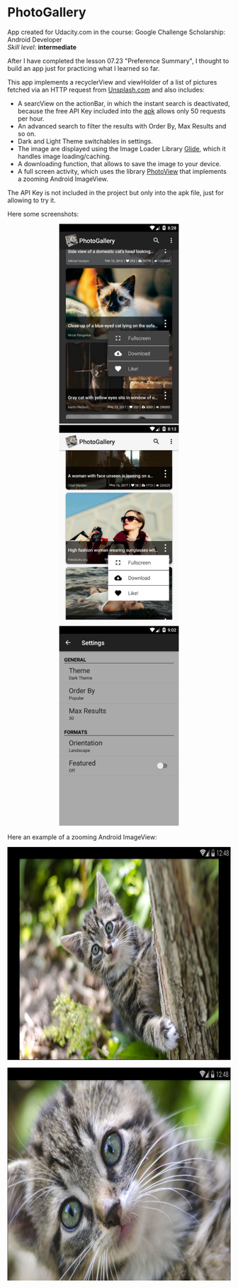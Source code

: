 <h1>PhotoGallery</h1>

<p>App created for Udacity.com in the course: Google Challenge Scholarship: Android Developer
<br>
<i>Skill level</i>: <b>intermediate</b></p>
<p>After I have completed the lesson 07.23 "Preference Summary", I thought to build an app just for practicing what I learned so far.</p>
<p>This app implements a recyclerView and viewHolder of a list of pictures fetched via an HTTP request from <a href="https://unsplash.com/" rel="nofollow">Unsplash.com</a> 
and also includes: </p>
<ul>
<li>A searcView on the actionBar, in which the instant search is deactivated, because the free API Key included into the <a href="photogallery.apk">apk</a> 
allows only 50 requests per hour.</li>
<li>An advanced search to filter the results with Order By, Max Results and so 
on.</li>
<li>Dark and Light Theme switchables in settings.</li>
<li>The image are displayed using the Image Loader Library <a href="https://github.com/bumptech/glide">Glide</a>, which it handles image loading/caching.</li>
<li>A downloading function, that allows to save the image to your device.</li>
	<li>A full screen activity, which uses the library <a href="https://github.com/chrisbanes/PhotoView">PhotoView</a> that implements a zooming Android ImageView.</li>
</ul>
<p>The API Key is not included in the project but only into the apk file, just 
for allowing to try it.</p>
<p>Here some screenshots:</p>
<p align="center">
  <img src="2018-01-16_02.28.01.151.png" height="450" style="max-width:100%;">
  <img src="2018-01-16_02.13.51.315.png" height="450" style="max-width:100%;">
  <img src="2018-01-16_15.02.00.933.png" height="450" style="max-width:100%;">
</p>
<p>Here an example of a zooming Android ImageView:</p>
<p align="center">
  <img src="2017-12-22_004819.jpg" height="480" style="max-width:100%;">
</p>
<p align="center">
  <img src="2017-12-22_004843.jpg" height="480" style="max-width:100%;">
</p>

  
